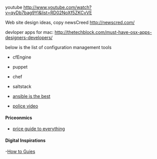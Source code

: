 youtube
http://www.youtube.com/watch?v=qyDb7bag9YI&list=RD02NoXf5ZKCvVE

Web site design ideas,
copy newsCreed http://newscred.com/


devloper apps for mac:
http://thetechblock.com/must-have-osx-apps-designers-developers/


below is the list of configuration management tools
- cfEngine
- puppet
- chef
- saltstack
- [ansible is the best](http://devo.ps/blog/2013/07/03/ansible-simply-kicks-ass.html)

- [police video](http://www.youtube.com/watch?v=6wXkI4t7nuc)


#### Priceonmics
- [price guide to everything](http://priceonomics.com/)


#### Digital Inspirations
-[How to Guies](http://www.labnol.org/)
